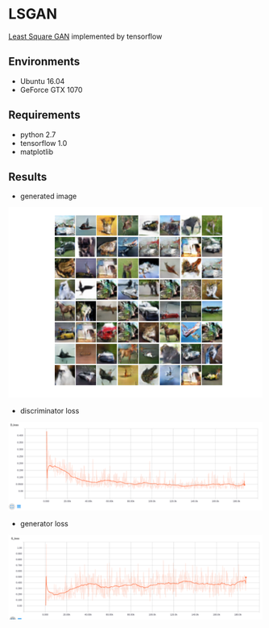 # LSGAN
[Least Square GAN](https://arxiv.org/abs/1611.04076v2) implemented by tensorflow  <br />
## Environments
- Ubuntu 16.04
- GeForce GTX 1070
## Requirements
- python 2.7
- tensorflow 1.0
- matplotlib
## Results
- generated image
<img src="./assets/examples.png" width="600" hight='250'>

- discriminator loss
<img src="./assets/dloss.png" width="600" hight='250'>

- generator loss
<img src="./assets/gloss.png" width="600" hight='250'>

